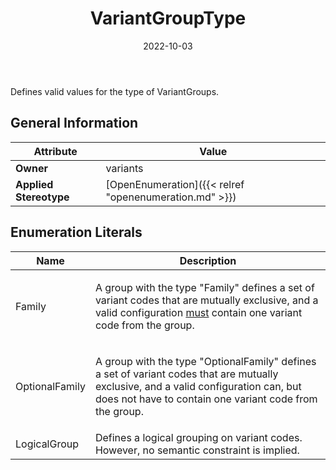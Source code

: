﻿---
title: VariantGroupType
toc: false
type: specs
date: "2022-10-03"
draft: false
specification: VEC
version: 2.0.1
documentType: "Recommendation"
elementType: Class
classes:
  - VariantGroupType
menu_name: vec-2.0.1
---
<p> Defines valid values for the type of VariantGroups.      </p>

## General Information

| Attribute               | Value |
|-------------------------|-------|
| **Owner**               | variants |
| **Applied Stereotype**  | [OpenEnumeration]({{< relref "openenumeration.md" >}})<br/>  |

## Enumeration Literals
| Name          | **Description** |
|---------------|-----------------|
| Family | <p> A group with the type &quot;Family&quot; defines a set of variant codes that are mutually exclusive, and a valid configuration <u>must</u> contain one variant code from the group.      </p> |
| OptionalFamily | <p> A group with the type &quot;OptionalFamily&quot; defines a set of variant codes that are mutually exclusive, and a valid configuration can, but does not have to contain one variant code from the group.      </p> |
| LogicalGroup | Defines a logical grouping on variant codes. However, no semantic constraint is implied. |
